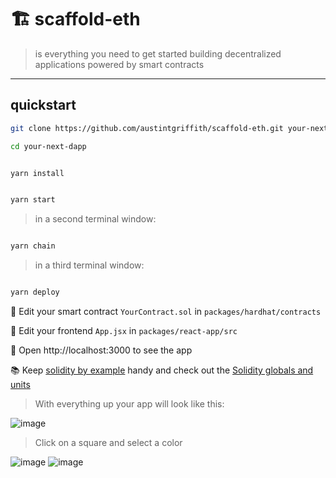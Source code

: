 # 🏗 scaffold-eth

> is everything you need to get started building decentralized applications powered by smart contracts

---

## quickstart

```bash
git clone https://github.com/austintgriffith/scaffold-eth.git your-next-dapp

cd your-next-dapp
```

```bash

yarn install

```

```bash

yarn start

```

> in a second terminal window:

```bash

yarn chain

```

> in a third terminal window:

```bash

yarn deploy

```

🔏 Edit your smart contract `YourContract.sol` in `packages/hardhat/contracts`

📝 Edit your frontend `App.jsx` in `packages/react-app/src`

📱 Open http://localhost:3000 to see the app

📚 Keep [solidity by example](https://solidity-by-example.org) handy and check out the [Solidity globals and units](https://solidity.readthedocs.io/en/v0.6.6/units-and-global-variables.html)

> With everything up your app will look like this:

![image](https://user-images.githubusercontent.com/9419140/104850138-5568eb00-58bb-11eb-919b-6e20ec039069.png)

> Click on a square and select a color

![image](https://user-images.githubusercontent.com/9419140/104850079-f1462700-58ba-11eb-8488-e903f86b34dd.png)
![image](https://user-images.githubusercontent.com/9419140/104850108-20f52f00-58bb-11eb-93ba-cce7887d9e0e.png)
